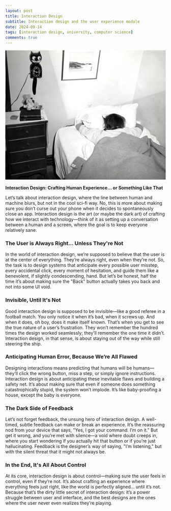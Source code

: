 ```yaml
---
layout: post
title: Interaction Design
subtitle: Interaction design and the user experience module
date: 2024-09-14
tags: [interaction design, university, computer science]
comments: true
---
```


<img src="/img/female student sleeps in bed.jpeg" alt="A female student sleeping in bed">

**Interaction Design: Crafting Human Experience... or Something Like That**

Let’s talk about interaction design, where the line between human and machine blurs, but not in the cool sci-fi way. No, this is more about making sure you don’t curse out your phone when it decides to spontaneously close an app. Interaction design is the art (or maybe the dark art) of crafting how we interact with technology—think of it as setting up a conversation between a human and a screen, where the goal is to keep everyone relatively sane.

### The User is Always Right... Unless They're Not

In the world of interaction design, we’re supposed to believe that the user is at the center of everything. They’re always right, even when they’re not. So, the task is to design systems that anticipate every possible user misstep, every accidental click, every moment of hesitation, and guide them like a benevolent, if slightly condescending, hand. But let’s be honest, half the time it’s about making sure the "Back" button actually takes you back and not into some UI void.

### Invisible, Until It's Not

Good interaction design is supposed to be invisible—like a good referee in a football match. You only notice it when it’s bad, when it screws up. And when it does, oh boy, does it make itself known. That’s when you get to see the true nature of a user’s frustration. They won’t remember the hundred times the design worked seamlessly; they’ll remember the one time it didn’t. Interaction design, in that sense, is about staying out of the way while still steering the ship.

### Anticipating Human Error, Because We’re All Flawed

Designing interactions means predicting that humans will be humans—they’ll click the wrong button, miss a step, or simply ignore instructions. Interaction design is about anticipating these inevitable flaws and building a safety net. It’s about making sure that even if someone does something catastrophically stupid, the system won’t implode. It’s like baby-proofing a house, except the baby is everyone.

### The Dark Side of Feedback

Let’s not forget feedback, the unsung hero of interaction design. A well-timed, subtle feedback can make or break an experience. It’s the reassuring nod from your device that says, "Yes, I got your command. I’m on it." But get it wrong, and you’re met with silence—a void where doubt creeps in, where you start wondering if you actually hit that button or if you’re just hallucinating. Feedback is the designer’s way of saying, "I’m listening," but with the silent threat that it might not always be.

### In the End, It's All About Control

At its core, interaction design is about control—making sure the user feels in control, even if they’re not. It’s about crafting an experience where everything feels just right, like the world is perfectly aligned... until it’s not. Because that’s the dirty little secret of interaction design: it’s a power struggle between user and interface, and the best designs are the ones where the user never even realizes they’re playing.
